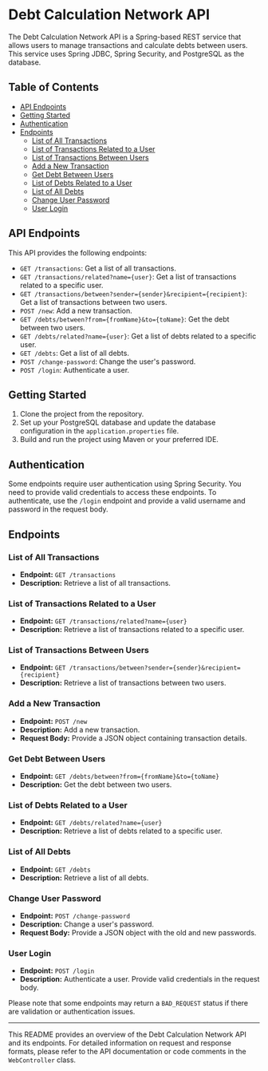 # Debt Calculation Network API

The Debt Calculation Network API is a Spring-based REST service that allows users to manage transactions and calculate debts between users. This service uses Spring JDBC, Spring Security, and PostgreSQL as the database.

## Table of Contents
- [API Endpoints](#api-endpoints)
- [Getting Started](#getting-started)
- [Authentication](#authentication)
- [Endpoints](#endpoints)
  - [List of All Transactions](#list-of-all-transactions)
  - [List of Transactions Related to a User](#list-of-transactions-related-to-a-user)
  - [List of Transactions Between Users](#list-of-transactions-between-users)
  - [Add a New Transaction](#add-a-new-transaction)
  - [Get Debt Between Users](#get-debt-between-users)
  - [List of Debts Related to a User](#list-of-debts-related-to-a-user)
  - [List of All Debts](#list-of-all-debts)
  - [Change User Password](#change-user-password)
  - [User Login](#user-login)

## API Endpoints
This API provides the following endpoints:

- `GET /transactions`: Get a list of all transactions.
- `GET /transactions/related?name={user}`: Get a list of transactions related to a specific user.
- `GET /transactions/between?sender={sender}&recipient={recipient}`: Get a list of transactions between two users.
- `POST /new`: Add a new transaction.
- `GET /debts/between?from={fromName}&to={toName}`: Get the debt between two users.
- `GET /debts/related?name={user}`: Get a list of debts related to a specific user.
- `GET /debts`: Get a list of all debts.
- `POST /change-password`: Change the user's password.
- `POST /login`: Authenticate a user.

## Getting Started
1. Clone the project from the repository.
2. Set up your PostgreSQL database and update the database configuration in the `application.properties` file.
3. Build and run the project using Maven or your preferred IDE.

## Authentication
Some endpoints require user authentication using Spring Security. You need to provide valid credentials to access these endpoints. To authenticate, use the `/login` endpoint and provide a valid username and password in the request body.

## Endpoints

### List of All Transactions
- **Endpoint:** `GET /transactions`
- **Description:** Retrieve a list of all transactions.

### List of Transactions Related to a User
- **Endpoint:** `GET /transactions/related?name={user}`
- **Description:** Retrieve a list of transactions related to a specific user.

### List of Transactions Between Users
- **Endpoint:** `GET /transactions/between?sender={sender}&recipient={recipient}`
- **Description:** Retrieve a list of transactions between two users.

### Add a New Transaction
- **Endpoint:** `POST /new`
- **Description:** Add a new transaction.
- **Request Body:** Provide a JSON object containing transaction details.

### Get Debt Between Users
- **Endpoint:** `GET /debts/between?from={fromName}&to={toName}`
- **Description:** Get the debt between two users.

### List of Debts Related to a User
- **Endpoint:** `GET /debts/related?name={user}`
- **Description:** Retrieve a list of debts related to a specific user.

### List of All Debts
- **Endpoint:** `GET /debts`
- **Description:** Retrieve a list of all debts.

### Change User Password
- **Endpoint:** `POST /change-password`
- **Description:** Change a user's password.
- **Request Body:** Provide a JSON object with the old and new passwords.

### User Login
- **Endpoint:** `POST /login`
- **Description:** Authenticate a user. Provide valid credentials in the request body.

Please note that some endpoints may return a `BAD_REQUEST` status if there are validation or authentication issues.

---

This README provides an overview of the Debt Calculation Network API and its endpoints. For detailed information on request and response formats, please refer to the API documentation or code comments in the `WebController` class.
